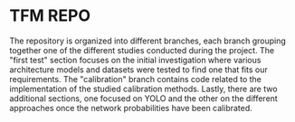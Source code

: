 # TFM REPO

The repository is organized into different branches, each branch grouping together one of the different studies conducted during the project. The "first test" section focuses on the initial investigation where various architecture models and datasets were tested to find one that fits our requirements. The "calibration" branch contains code related to the implementation of the studied calibration methods. Lastly, there are two additional sections, one focused on YOLO and the other on the different approaches once the network probabilities have been calibrated.
